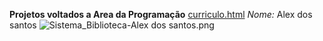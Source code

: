 **Projetos voltados a Area da Programação**
[curriculo.html](curriculo.html) 
*Nome:* Alex dos santos 
![Sistema_Biblioteca-Alex dos santos.png](https://www.google.com.br/imgres?imgurl=https%3A%2F%2Fimg.ibxk.com.br%2F2017%2F01%2F05%2F05165308261866.jpg&imgrefurl=https%3A%2F%2Fwww.tecmundo.com.br%2Ftecmundo-explica%2F113195-sql-injection-saiba-tudo-ataque-simples-devastador.htm&tbnid=g707qAXmsPMMAM&vet=12ahUKEwiNlu3nkevxAhXXh5UCHcfXB3AQMygaegUIARDqAQ..i&docid=gLKNQJ7wFYWHhM&w=1140&h=600&q=aplica%C3%A7%C3%A3o%20sql&ved=2ahUKEwiNlu3nkevxAhXXh5UCHcfXB3AQMygaegUIARDqAQ)
##

